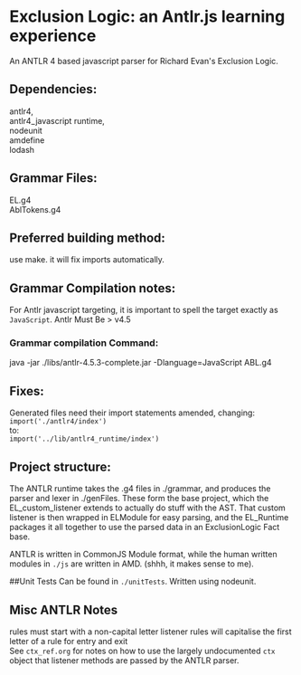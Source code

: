 # Exclusion Logic: an Antlr.js learning experience
An ANTLR 4 based javascript parser for Richard Evan's Exclusion Logic.

## Dependencies:
antlr4,  
antlr4_javascript runtime,  
nodeunit   
amdefine  
lodash

## Grammar Files:
EL.g4  
AblTokens.g4  

## Preferred building method:
use make. it will fix imports automatically.

## Grammar Compilation notes:
For Antlr javascript targeting, it is important to spell the target exactly as `JavaScript`.
Antlr Must Be > v4.5

### Grammar compilation Command:
java -jar ./libs/antlr-4.5.3-complete.jar -Dlanguage=JavaScript ABL.g4

## Fixes:
Generated files need their import statements amended, changing:  
``` import('./antlr4/index') ```  
to:  
```	import('../lib/antlr4_runtime/index') ```  

## Project structure:
The ANTLR runtime takes the .g4 files in ./grammar, and produces the parser and lexer in ./genFiles.
These form the base project, which the EL_custom_listener extends to actually do stuff with the AST. That custom listener is then wrapped in ELModule for easy parsing, and the EL_Runtime packages it all together to use the parsed data in an ExclusionLogic Fact base.

ANTLR is written in CommonJS Module format, while the human written modules in `./js` are written in AMD. (shhh, it makes sense to me).

##Unit Tests
Can be found in `./unitTests`. Written using nodeunit.

## Misc ANTLR Notes
rules must start with a non-capital letter
listener rules will capitalise the first letter of a rule for entry and exit  
See `ctx_ref.org` for notes on how to use the largely undocumented `ctx` object that listener methods are passed by the ANTLR parser.
